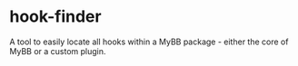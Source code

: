 # hook-finder
A tool to easily locate all hooks within a MyBB package - either the core of MyBB or a custom plugin.
